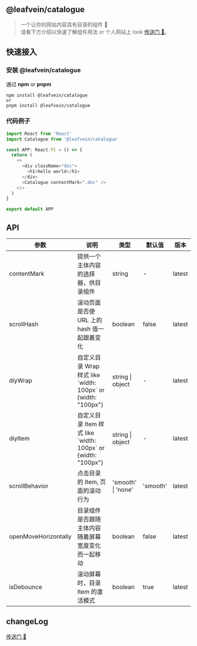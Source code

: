 ## @leafvein/catalogue

> 一个让你的网站内容具有目录的组件 📑  
> 请看下方介绍以快速了解组件用法 or 个人网站上 look [传送门 🚪](https://zealleaf.github.io/treehouse/packages/@leafvein/catalogue)。

## 快速接入

### 安装 @leafvein/catalogue

通过 **npm** or **pnpm**

```shell
npm install @leafvein/catalogue
or
pnpm install @leafvein/catalogue
```

### 代码例子

```js
import React from 'React'
import Catalogue from '@leafvein/catalogue'

const APP: React.FC = () => {
  return (
    <>
      <div className="doc">
        <h1>hello world</h1>
      </div>
      <Catalogue contentMark=".doc" />
    </>
  )
}

export default APP
```

## API

| 参数                 | 说明                                                           | 类型               | 默认值   | 版本   |
| -------------------- | -------------------------------------------------------------- | ------------------ | -------- | ------ |
| contentMark          | 提供一个主体内容的选择器，供目录组件                           | string             | -        | latest |
| scrollHash           | 滚动页面是否使 URL 上的 hash 值一起跟着变化                    | boolean            | false    | latest |
| diyWrap              | 自定义目录 Wrap 样式 like \`width: 100px\` or {width: "100px"} | string \| object   | -        | latest |
| diyItem              | 自定义目录 Item 样式 like \`width: 100px\` or {width: "100px"} | string \| object   | -        | latest |
| scrollBehavior       | 点击目录的 Item, 页面的滚动行为                                | 'smooth' \| 'none' | 'smooth' | latest |
| openMoveHorizontally | 目录组件是否跟随主体内容随着屏幕宽度变化而一起移动             | boolean            | false    | latest |
| isDebounce           | 滚动屏幕时，目录 Item 的激活模式                               | boolean            | true     | latest |

## changeLog

[传送门 🚪](https://zealleaf.github.io/treehouse/packages/@leafvein/catalogue#changeLog)
